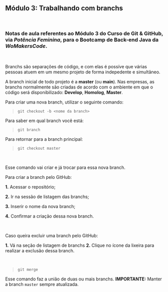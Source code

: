 ## **Módulo 3: Trabalhando com branchs**

</br>

### Notas de aula referentes ao **Módulo 3** do **Curso de Git & GitHub**, via *Potência Feminina*, para o Bootcamp de Back-end Java da *WoMakersCode*.

</br>

Branchs são separações de código, e com elas é possíve que várias pessoas atuem em um mesmo projeto de forma indepedente e simultâneo.

A branch inicial de todo projeto é a **master** (ou **main**). Nas empresas, as branchs normalmente são criadas de acordo com o ambiente em que o código será disponibilizado: **Develop**, **Homolog**, **Master**.

Para criar uma nova branch, utilizar o seguinte comando:

> `git checkout -b <nome da branch>`

Para saber em qual branch você está:

> `git branch`

Para retornar para a branch principal:

> `git checkout master`

</br>

Esse comando vai criar e já trocar para essa nova branch.

Para criar a branch pelo GitHub:

**1.** Acessar o repositório;

**2.** Ir na sessão de listagem das branchs;

**3.** Inserir o nome da nova branch;

**4.** Confirmar a criação dessa nova branch.

</br>

Caso queira excluir uma branch pelo GitHub:

**1.** Vá na seção de listagem de branchs
**2.** Clique no ícone da lixeira para realizar a exclusão dessa branch.

</br>

> `git merge`

Esse comando faz a união de duas ou mais branchs.
**IMPORTANTE:** Manter a branch `master` sempre atualizada.